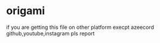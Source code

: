 # origami
if you are getting this file on other platform execpt azeecord github,youtube,instagram pls report 
